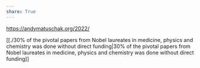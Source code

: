 ```yaml
---  
share: True  
---  
```

https://andymatuschak.org/2022/   
  
[[./30% of the pivotal papers from Nobel laureates in medicine, physics and chemistry was done without direct funding|30% of the pivotal papers from Nobel laureates in medicine, physics and chemistry was done without direct funding]]  
